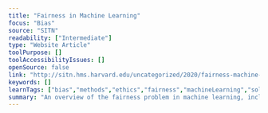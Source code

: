 ```yaml
---
title: "Fairness in Machine Learning"
focus: "Bias"
source: "SITN"
readability: ["Intermediate"]
type: "Website Article"
toolPurpose: []
toolAccessibilityIssues: []
openSource: false
link: "http://sitn.hms.harvard.edu/uncategorized/2020/fairness-machine-learning/"
keywords: []
learnTags: ["bias","methods","ethics","fairness","machineLearning","solution"]
summary: "An overview of the fairness problem in machine learning, including the cause of unfairness and possible solutions. "
---
```


